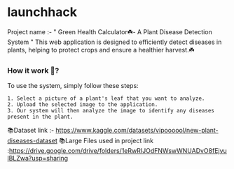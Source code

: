 # launchhack
Project name :- "  Green Health Calculator☘️- A Plant Disease Detection System "
This web application is designed to efficiently detect diseases in plants, helping to protect crops and ensure a healthier harvest.☘️

### How it work 🤖?
 To use the system, simply follow these steps:

    1. Select a picture of a plant's leaf that you want to analyze.
    2. Upload the selected image to the application.
    3. Our system will then analyze the image to identify any diseases present in the plant.

📚Dataset link :- https://www.kaggle.com/datasets/vipoooool/new-plant-diseases-dataset
📚Large Files used in project link :https://drive.google.com/drive/folders/1eRwRIJOdFNWswWNUADvO8fEjvulBLZwa?usp=sharing

